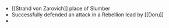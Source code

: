 - [[Strahd von Zarovich]] place of Slumber
- Successfully defended an attack in a Rebellion lead by [[Doru]]
- 